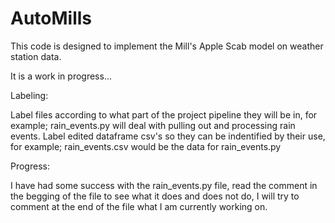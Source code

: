 # AutoMills

This code is designed to implement the Mill's Apple Scab model on weather station data.

It is a work in progress...

Labeling: 

Label files according to what part of the project pipeline they will be in, for example; rain_events.py will deal with pulling out and processing rain events.
Label edited dataframe csv's so they can be indentified by their use, for example; rain_events.csv would be the data for rain_events.py




Progress:

I have had some success with the rain_events.py file, read the comment in the begging of the file to see what it does and does not do, I will try to comment at the end of the file what I am currently working on.

